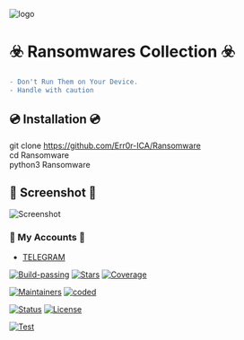 ![logo](https://i.postimg.cc/qJwVsmT0/OIG3-3.jpg) 

# ☣️ Ransomwares Collection ☣️
```diff
- Don't Run Them on Your Device.
- Handle with caution 
```

## 💿 Installation 💿
git clone https://github.com/Err0r-ICA/Ransomware <br>
cd Ransomware <br>
python3 Ransomware <br>

## 📸 Screenshot 📸
![Screenshot](https://i.postimg.cc/cZ0mh8tb/Screenshot-20200425-144821-Termux.jpg) 

### 👤 My Accounts 👤

* [TELEGRAM](https://t.me/DefacErr)

[![Build-passing](https://img.shields.io/badge/build-passing-red.svg?style=plastic)](https://github.com/Err0r-ICA/SpeedTest/issues) [![Stars](https://img.shields.io/open-vsx/stars/Redhat/Java.svg?style=plastic&color=orange)](https://github.com/Err0r-ICA/SpeedTest/issues) [![Coverage](https://img.shields.io/azure-devops/coverage/Swellaby/Opensource/25?color=yellow&style=plastic)](https://github.com/Err0r-ICA/SpeedTest/issues)

[![Maintainers](https://img.shields.io/badge/mainteiners-HackBoyz-green.svg?style=plastic)](https://github.com/Err0r-ICA/SpeedTest/issues) [![coded](https://img.shields.io/badge/coded%20in-python-mintgreen.svg?style=plastic)](https://github.com/Err0r-ICA/SpeedTest/issues)

[![Status](https://img.shields.io/badge/code%20status-encrypted-cyan.svg?style=plastic)](https://github.com/Err0r-ICA/SpeedTest/issues) [![License](https://img.shields.io/badge/license-MIT-blueviolet.svg?style=plastic)](https://github.com/Err0r-ICA/SpeedTest/issues)

[![Test](https://img.shields.io/badge/tested%20on-Termux,%20Kali%20Linux,%20Ubuntu,%20Parrot%20OS,%20Debian,%20ANDRAX%20Mobile-%23ff69b4.svg?style=plastic)](https://github.com/Err0r-ICA/SpeedTest/issues)
 
